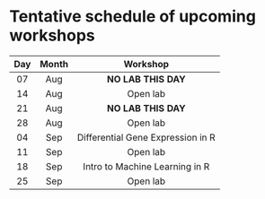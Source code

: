 # Tentative schedule of upcoming workshops

| Day | Month | Workshop                          |
|:---:|:-----:|:---------------------------------:|
| 07  | Aug   | **NO LAB THIS DAY**               |
| 14  | Aug   | Open lab                          |
| 21  | Aug   | **NO LAB THIS DAY**               |
| 28  | Aug   | Open lab                          |
| 04  | Sep   | Differential Gene Expression in R |
| 11  | Sep   | Open lab                          |
| 18  | Sep   | Intro to Machine Learning in R    |
| 25  | Sep   | Open lab                          |
